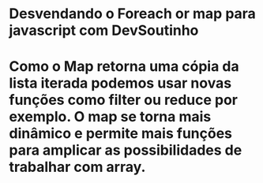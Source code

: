 # Desvendando o Foreach or map para javascript com DevSoutinho

# Como o Map retorna uma cópia da lista iterada podemos usar novas funções como filter ou reduce por exemplo. O map se torna mais dinâmico e permite mais funções para amplicar as possibilidades de trabalhar com array.  

